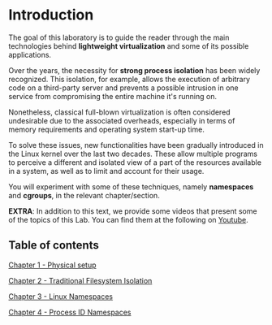 # Introduction

The goal of this laboratory is to guide the reader through the main technologies behind **lightweight virtualization** and some of its possible applications.

Over the years, the necessity for **strong process isolation** has been widely recognized. This isolation, for example, allows the execution of arbitrary code on a third-party server and prevents a possible intrusion in one service from compromising the entire machine it's running on.

Nonetheless, classical full-blown virtualization is often considered undesirable due to the associated overheads, especially in terms of memory requirements and operating system start-up time.

To solve these issues, new functionalities have been gradually introduced in the Linux kernel over the last two decades. These allow multiple programs to perceive a different and isolated view of a part of the resources available in a system, as well as to limit and account for their usage.

You will experiment with some of these techniques, namely **namespaces** and **cgroups**, in the relevant chapter/section.

**EXTRA**: In addition to this text, we provide some videos that present some of the topics of this Lab. You can find them at the following on [Youtube](https://www.youtube.com/playlist?list=PLTAfidx4guQImT5beuAs4YAhIzuBBoEHk).

## Table of contents 

[Chapter 1 - Physical setup](./1.1/README.md)

[Chapter 2 - Traditional Filesystem Isolation](./1.2/README.md)

[Chapter 3 - Linux Namespaces](./1.3/README.md)

[Chapter 4 - Process ID Namespaces](./1.4/README.md)
